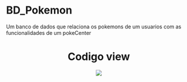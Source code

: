 # BD_Pokemon
Um banco de dados que relaciona os pokemons de um usuarios com as funcionalidades de um pokeCenter
<div align="center">
<h1>Codigo view</h1>
<img src="https://github.com/user-attachments/assets/435ad99b-5518-4215-85e5-461b0238c3f4.png"/>
</div>
